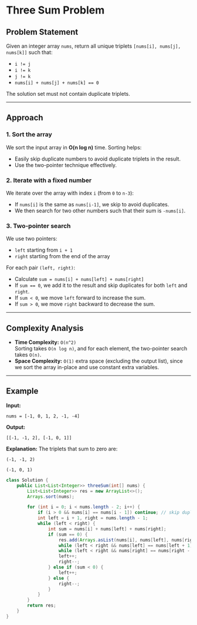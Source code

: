 # Three Sum Problem

## Problem Statement
Given an integer array `nums`, return all unique triplets `[nums[i], nums[j], nums[k]]` such that:
- `i != j`
- `i != k`
- `j != k`
- `nums[i] + nums[j] + nums[k] == 0`

The solution set must not contain duplicate triplets.

---

## Approach

### 1. Sort the array
We sort the input array in **O(n log n)** time. Sorting helps:
- Easily skip duplicate numbers to avoid duplicate triplets in the result.
- Use the two-pointer technique effectively.

### 2. Iterate with a fixed number
We iterate over the array with index `i` (from `0` to `n-3`):
- If `nums[i]` is the same as `nums[i-1]`, we skip to avoid duplicates.
- We then search for two other numbers such that their sum is `-nums[i]`.

### 3. Two-pointer search
We use two pointers:
- `left` starting from `i + 1`
- `right` starting from the end of the array

For each pair `(left, right)`:
- Calculate `sum = nums[i] + nums[left] + nums[right]`
- If `sum == 0`, we add it to the result and skip duplicates for both `left` and `right`.
- If `sum < 0`, we move `left` forward to increase the sum.
- If `sum > 0`, we move `right` backward to decrease the sum.

---

## Complexity Analysis
- **Time Complexity:** `O(n^2)`  
  Sorting takes `O(n log n)`, and for each element, the two-pointer search takes `O(n)`.
- **Space Complexity:** `O(1)` extra space (excluding the output list), since we sort the array in-place and use constant extra variables.

---

## Example

**Input:**
```text
nums = [-1, 0, 1, 2, -1, -4]
```

**Output:**
```text
[[-1, -1, 2], [-1, 0, 1]]
```


**Explanation:**
The triplets that sum to zero are:

`(-1, -1, 2)`

`(-1, 0, 1)`

```java
class Solution {
    public List<List<Integer>> threeSum(int[] nums) {
        List<List<Integer>> res = new ArrayList<>();
        Arrays.sort(nums);

        for (int i = 0; i < nums.length - 2; i++) {
            if (i > 0 && nums[i] == nums[i - 1]) continue; // skip duplicates
            int left = i + 1, right = nums.length - 1;
            while (left < right) {
                int sum = nums[i] + nums[left] + nums[right];
                if (sum == 0) {
                    res.add(Arrays.asList(nums[i], nums[left], nums[right]));
                    while (left < right && nums[left] == nums[left + 1]) left++;
                    while (left < right && nums[right] == nums[right - 1]) right--;
                    left++;
                    right--;
                } else if (sum < 0) {
                    left++;
                } else {
                    right--;
                }
            }
        }
        return res;
    }
}
```